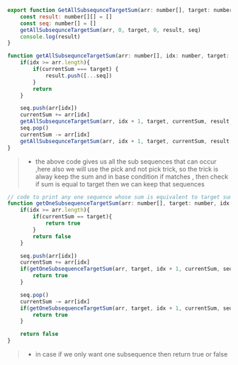 ```js
export function GetAllSubsequnceTargetSum(arr: number[], target: number){
    const result: number[][] = []
    const seq: number[] = []
    getAllSubsequnceTargetSum(arr, 0, target, 0, result, seq)
    console.log(result)
}

function getAllSubsequnceTargetSum(arr: number[], idx: number, target: number, currentSum: number, result: number[][], seq: number[]){
    if(idx >= arr.length){
        if(currentSum === target) {
            result.push([...seq])
        }
        return
    }

    seq.push(arr[idx])
    currentSum += arr[idx]
    getAllSubsequnceTargetSum(arr, idx + 1, target, currentSum, result, seq)
    seq.pop()
    currentSum -= arr[idx]
    getAllSubsequnceTargetSum(arr, idx + 1, target, currentSum, result, seq)
}
```

> -  the above code gives us all the sub sequences that can occur ,here also we will use the pick and not pick trick, so the trick is alway keep the sum and in base condition if matches , then check if sum is equal to target then we can keep that sequences

```js
// code to print any one sequence whose sum is equivalent to target sum 
function getOneSubsequenceTargetSum(arr: number[], target: number, idx: number, currentSum: number, seq: number[]): boolean {
    if(idx >= arr.length){
        if(currentSum == target){
            return true
        }
        return false
    }

    seq.push(arr[idx])
    currentSum += arr[idx]
    if(getOneSubsequenceTargetSum(arr, target, idx + 1, currentSum, seq) === true){
        return true
    }

    seq.pop()
    currentSum -= arr[idx]
    if(getOneSubsequenceTargetSum(arr, target, idx + 1, currentSum, seq) === true){
        return true
    }

    return false
}
```
> - in case if we only want one subsequence then return true or false
